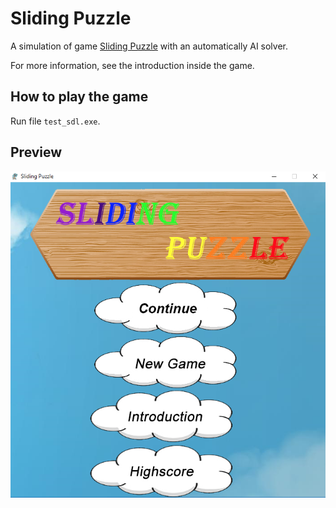 # Sliding Puzzle

A simulation of game [Sliding Puzzle](https://en.wikipedia.org/wiki/Sliding_puzzle) with an automatically AI solver.

For more information, see the introduction inside the game.

## How to play the game

Run file ```test_sdl.exe```.

## Preview 

![alt text](https://github.com/hekl0/Sliding-Puzzle/blob/master/Picture/preview.png)
